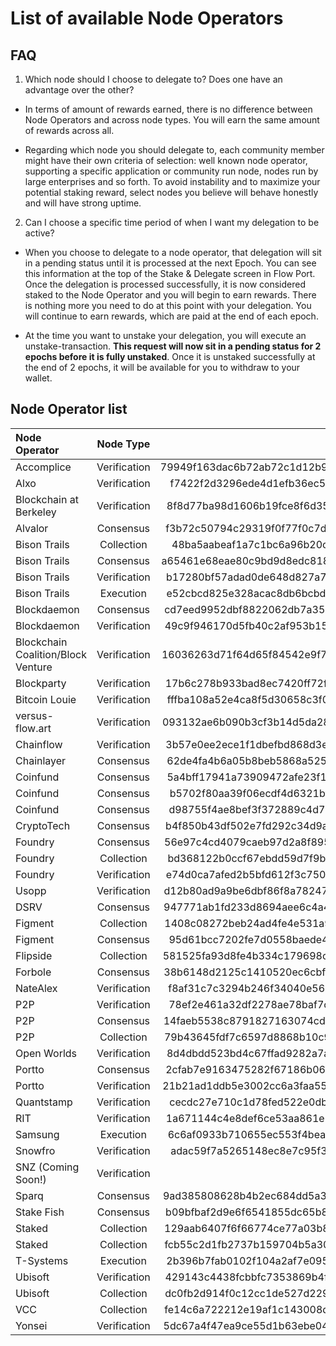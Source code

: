# List of available Node Operators
## FAQ 
1. Which node should I choose to delegate to? Does one have an advantage over the other?

  - In terms of amount of rewards earned, there is no difference between Node Operators and across node types. You will earn the same amount of rewards across all.
  
  - Regarding which node you should delegate to, each community member might have their own criteria of selection: well known node operator, supporting a specific application or community run node, nodes run by large enterprises and so forth. To avoid instability and to maximize your potential staking reward, select nodes you believe will behave honestly and will have strong uptime.
  
2. Can I choose a specific time period of when I want my delegation to be active?

  - When you choose to delegate to a node operator, that delegation will sit in a pending status until it is processed at the next Epoch. You can see this information at the top of the Stake & Delegate screen in Flow Port. Once the delegation is processed successfully, it is now considered staked to the Node Operator and you will begin to earn rewards. There is nothing more you need to do at this point with your delegation. You will continue to earn rewards, which are paid at the end of each epoch.
  
  - At the time you want to unstake your delegation, you will execute an unstake-transaction. **This request will now sit in a pending status for 2 epochs before it is fully unstaked**. Once it is unstaked successfully at the end of 2 epochs, it will be available for you to withdraw to your wallet.

## Node Operator list
| Node Operator             | Node Type           | Node ID  |
|:--------------------------|:-------------------:|:---------:|
| Accomplice | Verification | 79949f163dac6b72ab72c1d12b9677d71dd9367f7331d59425b485050c8712d9
| Alxo | Verification | f7422f2d3296ede4d1efb36ec55e3fd93702c061f7ee627881f0b3007beff2ed
| Blockchain at Berkeley | Verification | 8f8d77ba98d1606b19fce8f6d35908bfc29ea171c02879162f6755c05e0ca1ee 
| Alvalor | Consensus | f3b72c50794c29319f0f77f0c7d623662eb15253c291a5360d095a4ea282fadb
| Bison Trails | Collection | 48ba5aabeaf1a7c1bc6a96b20c8e9f6cbe7f6b3c77faec3b77fa66a630abf8c7
| Bison Trails | Consensus | a65461e68eae80c9bd9d8edc81857c7d2cd83ba9992433c468e9ef6515d32006
| Bison Trails | Verification | b17280bf57adad0de648d827a7ccbe81c74cf6a9cc44af4778587b133747a2f9
| Bison Trails | Execution | e52cbcd825e328acac8db6bcbdcbb6e7724862c8b89b09d85edccf41ff9981eb
| Blockdaemon | Consensus | cd7eed9952dbf8822062db7a351d959ef1166cd6d1856c0ad26c1c67d68e4fdb
| Blockdaemon | Verification | 49c9f946170d5fb40c2af953b1534fae771905865b142ab6ac9685b8ba5b51c1
| Blockchain Coalition/Block Venture | Verification | 16036263d71f64d65f84542e9f7678e578482a107b61e45b88759ebea2c7451d
| Blockparty | Verification | 17b6c278b933bad8ec7420ff72f14689df70b18fc287549b65709448787b0aea
| Bitcoin Louie | Verification | fffba108a52e4ca8f5d30658c3f03f47ad1cc13a0995435c0532336236813218
| versus-flow.art | Verification | 093132ae6b090b3cf3b14d5da282e8a9cc6e5158342a83354c4fd27d5263416e
| Chainflow | Verification | 3b57e0ee2ece1f1dbefbd868d3eaac63b32a11df5b1a37d231145ea219055dde
| Chainlayer | Consensus | 62de4fa4b6a05b8beb5868a5259caca4efa966aa0cb867fdd776c73abe9370ad
| Coinfund | Consensus | 5a4bff17941a73909472afe23f1ccdc59d7526f93b16b4e374bd8353f8b624b4
| Coinfund | Consensus | b5702f80aa39f06ecdf4d6321bfe40f64e40b9b630085a42993f1b241bfcbf25
| Coinfund | Consensus | d98755f4ae8bef3f372889c4d7010ca784ea6da46fdde63d27ee57b2bf5efdd7
| CryptoTech | Consensus | b4f850b43df502e7fd292c34d9a21c2e8db350cd8a1214a4a29734bc6f3c9e92
| Foundry | Consensus | 56e97c4cd4079caeb97d2a8f8950437107813436d5964f22a1f459eb8cf73a71
| Foundry | Collection | bd368122b0ccf67ebdd59d7f9b75edfa85106c3af41854c946ad0fa46e5c3ddd
| Foundry | Verification | e74d0ca7afed2b5bfd612f3c75010adb229d632ca4ab3b77d178ee226d7ec2a2
| Usopp | Verification | d12b80ad9a9be6dbf86f8a7824739d9b2193836e5df226e063528dae33be3a4a
| DSRV | Consensus | 947771ab1fd233d8694aee6c4a4259ee7e2241f4a201067aaa28adbb989d7c97
| Figment | Collection | 1408c08272beb24ad4fe4e531a9b937a26ee72c5f56b50ac8f2b889c3c42d316
| Figment | Consensus | 95d61bcc7202fe7d0558baede4cc17a56aac191a0cfd110fbf824e2ef71bd49c 
| Flipside| Collection | 581525fa93d8fe4b334c179698c6e72baccb802593e55e40da61d24e589d85be
| Forbole | Consensus | 38b6148d2125c1410520ec6cbfcc65993f59b9241a652fec926206a2d5d839aa
| NateAlex | Verification | f8af31c7c3294b246f34040e5685c351e89f1c1edf6c64f93f7babd73d149951
| P2P | Verification | 78ef2e461a32df2278ae78baf7cf1a54fec3601fe4723a5833c49e1935dc4b7d
| P2P | Consensus | 14faeb5538c8791827163074cd5fdbdcf70c44648a98d835c63ebb386d5c4745 
| P2P | Collection | 79b43645fdf7c6597d8868b10c91d8cf343ab7d2cea0c98902d8f9456049918a
| Open Worlds | Verification | 8d4dbdd523bd4c67ffad9282a7acefc65641d25ac9c40759de9df859eb7255e3
| Portto | Consensus | 2cfab7e9163475282f67186b06ce6eea7fa0687d25dd9c7a84532f2016bc2e5e
| Portto | Verification | 21b21ad1ddb5e3002cc6a3faa55e23d70db014ee229c213f7a43769789125536
| Quantstamp | Verification | cecdc27e710c1d78fed522e0dbf32fd88d383d5c0ffc735acc657c25f4989b56
| RIT | Verification | 1a671144c4e8def6ce53aa861e185ab22f559f8ba0e0ea6017b714f3b5be0d74
| Samsung | Execution | 6c6af0933b710655ec553f4bead3b01c5e0a3ffd1194ee536efb926b356c54aa
| Snowfro | Verification | adac59f7a5265148ec8e7c95f373d9ce9a7ec2baeaafda965d9cbfb4f88f8039
| SNZ (Coming Soon!) | Verification | <!--- 85bab4d040af244ba473a11e43cb3188fb1e4d2694d2c795fee91d51bf814f28 -->
| Sparq | Consensus | 9ad385808628b4b2ec684dd5a31ec1da3b894f6241725b13abe7ae268bcf359d
| Stake Fish | Consensus | b09bfbaf2d9e6f6541855dc65b8e0247bd97a0cceb607b9cf89ed368bc16308d
| Staked | Collection | 129aab6407f6f66774ce77a03b8abd1ba67317eab1c70c5c6cdd7a433a7d64e8
| Staked | Collection | fcb55c2d1fb2737b159704b5a30b194b8a8ddfb4691d55692af597ac6e236201
| T-Systems| Execution | 2b396b7fab0102f104a2af7e095b145cc14da28f863564802e158afc3e07e638
| Ubisoft | Verification | 429143c4438fcbbfc7353869b4f270e233aa0f75a6881ee977a81c962c4978ed
| Ubisoft | Collection | dc0fb2d914f0c12cc1de527d22974b8f2de376e4765e084e0b8be14b51b5ef81
| VCC | Collection | fe14c6a722212e19af1c143008d46413d4cea5097714a3720c67f356fb7c2982 
| Yonsei | Verification | 5dc67a4f47ea9ce55d1b63ebe04cc68d8b29c41e40ab5cdc63b108ce292139a0 
